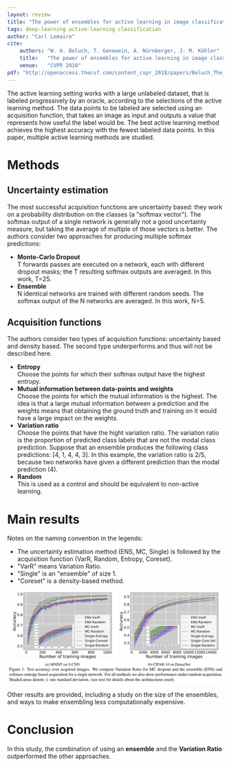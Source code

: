 ```yaml
---
layout: review
title: "The power of ensembles for active learning in image classification"
tags: deep-learning active-learning classification
author: "Carl Lemaire"
cite:
    authors: "W. H. Beluch, T. Genewein, A. Nürnberger, J. M. Köhler"
    title:   "The power of ensembles for active learning in image classification"
    venue:   "CVPR 2018"
pdf: "http://openaccess.thecvf.com/content_cvpr_2018/papers/Beluch_The_Power_of_CVPR_2018_paper.pdf"
---
```


The active learning setting works with a large unlabeled dataset, that is labeled progressively by an oracle, according to the selections of the active learning method. The data points to be labeled are selected using an acquisition function, that takes an image as input and outputs a value that represents how useful the label would be. The best active learning method achieves the highest accuracy with the fewest labeled data points. In this paper, multiple active learning methods are studied.

# Methods

## Uncertainty estimation

The most successful acquisition functions are uncertainty based: they work on a probability distribution on the classes (a "softmax vector"). The softmax output of a single network is generally not a good uncertainty measure, but taking the average of multiple of those vectors is better. The authors consider two approaches for producing multiple softmax predictions:

* **Monte-Carlo Dropout**  
  T forwards passes are executed on a network, each with different dropout masks; the T resulting softmax outputs are averaged. In this work, T=25.
* **Ensemble**  
  N identical networks are trained with different random seeds. The softmax output of the N networks are averaged. In this work, N=5.

## Acquisition functions

The authors consider two types of acquisition functions: uncertainty based and density based. The second type underperforms and thus will not be described here.

* **Entropy**  
  Choose the points for which their softmax output have the highest entropy.
* **Mutual information between data-points and weights**  
  Choose the points for which the mutual information is the highest. The idea is that a large mutual information between a prediction and the weights means that obtaining the ground truth and training on it would have a large impact on the weights.
* **Variation ratio**  
  Choose the points that have the hight variation ratio. The variation ratio is the proportion of predicted class labels that are not the modal class prediction. Suppose that an ensemble produces the following class predictions: [4, 1, 4, 4, 3]. In this example, the variation ratio is 2/5, because two networks have given a different prediction than the modal prediction (4).
* **Random**  
  This is used as a control and should be equivalent to non-active learning.

# Main results

Notes on the naming convention in the legends:

* The uncertainty estimation method (ENS, MC, Single) is followed by the acquisition function (VarR, Random, Entropy, Coreset).
* "VarR" means Variation Ratio.
* "Single" is an "ensemble" of size 1.
* "Coreset" is a density-based method.

![](/article/images/ensembles-active-learning/fig1.png)

Other results are provided, including a study on the size of the ensembles, and ways to make ensembling less computationally expensive.

# Conclusion

In this study, the combination of using an **ensemble** and the **Variation Ratio** outperformed the other approaches.